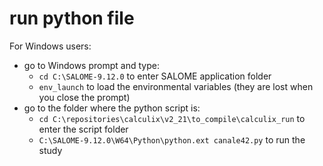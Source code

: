 # run python file

For Windows users:
* go to Windows prompt and type:
  * `cd C:\SALOME-9.12.0` to enter SALOME application folder
  * `env_launch` to load the environmental variables (they are lost when you close the prompt)
* go to the folder where the python script is:
  * `cd C:\repositories\calculix\v2_21\to_compile\calculix_run` to enter the script folder
  * `C:\SALOME-9.12.0\W64\Python\python.ext canale42.py` to run the study